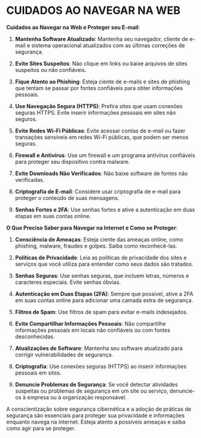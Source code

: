 # CUIDADOS AO NAVEGAR NA WEB
**Cuidados ao Navegar na Web e Proteger seu E-mail**:

1. **Mantenha Software Atualizado**: Mantenha seu navegador, cliente de e-mail e sistema operacional atualizados com as últimas correções de segurança.

2. **Evite Sites Suspeitos**: Não clique em links ou baixe arquivos de sites suspeitos ou não confiáveis.

3. **Fique Atento ao Phishing**: Esteja ciente de e-mails e sites de phishing que tentam se passar por fontes confiáveis para obter informações pessoais.

4. **Use Navegação Segura (HTTPS)**: Prefira sites que usam conexões seguras HTTPS. Evite inserir informações pessoais em sites não seguros.

5. **Evite Redes Wi-Fi Públicas**: Evite acessar contas de e-mail ou fazer transações sensíveis em redes Wi-Fi públicas, que podem ser menos seguras.

6. **Firewall e Antivírus**: Use um firewall e um programa antivírus confiáveis para proteger seu dispositivo contra malware.

7. **Evite Downloads Não Verificados**: Não baixe software de fontes não verificadas.

8. **Criptografia de E-mail**: Considere usar criptografia de e-mail para proteger o conteúdo de suas mensagens.

9. **Senhas Fortes e 2FA**: Use senhas fortes e ative a autenticação em duas etapas em suas contas online.

**O Que Preciso Saber para Navegar na Internet e Como se Proteger**:

1. **Consciência de Ameaças**: Esteja ciente das ameaças online, como phishing, malware, fraudes e golpes. Saiba como reconhecê-las.

2. **Políticas de Privacidade**: Leia as políticas de privacidade dos sites e serviços que você utiliza para entender como seus dados são tratados.

3. **Senhas Seguras**: Use senhas seguras, que incluem letras, números e caracteres especiais. Evite senhas óbvias.

4. **Autenticação em Duas Etapas (2FA)**: Sempre que possível, ative a 2FA em suas contas online para adicionar uma camada extra de segurança.

5. **Filtros de Spam**: Use filtros de spam para evitar e-mails indesejados.

6. **Evite Compartilhar Informações Pessoais**: Não compartilhe informações pessoais em locais não confiáveis ou com fontes desconhecidas.

7. **Atualizações de Software**: Mantenha seu software atualizado para corrigir vulnerabilidades de segurança.

8. **Criptografia**: Use conexões seguras (HTTPS) ao inserir informações pessoais em sites.

9. **Denuncie Problemas de Segurança**: Se você detectar atividades suspeitas ou problemas de segurança em um site ou serviço, denuncie-os à empresa ou à organização responsável.

A conscientização sobre segurança cibernética e a adoção de práticas de segurança são essenciais para proteger sua privacidade e informações enquanto navega na internet. Esteja atento a possíveis ameaças e saiba como agir para se proteger.
